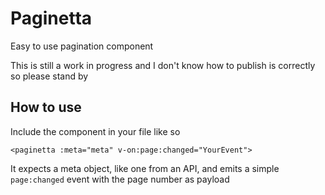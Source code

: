 # Paginetta

Easy to use pagination component

This is still a work in progress and I don't know how to publish is correctly so please stand by

## How to use

Include the component in your file like so

`<paginetta :meta="meta" v-on:page:changed="YourEvent">`

It expects a meta object, like one from an API, and emits a simple `page:changed` event with the page number as payload
